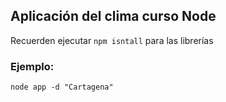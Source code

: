## Aplicación del clima curso Node

Recuerden ejecutar ```npm isntall``` para las librerías


### Ejemplo: 

```
node app -d "Cartagena"
```

